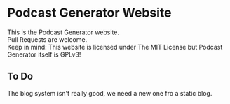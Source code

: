 # Podcast Generator Website

This is the Podcast Generator website.  
Pull Requests are welcome.  
Keep in mind: This website is licensed under The MIT License but Podcast Generator itself is GPLv3!

## To Do

The blog system isn't really good, we need a new one fro a static blog.